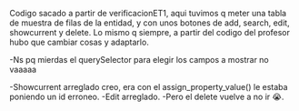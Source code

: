 Codigo sacado a partir de verificacionET1, aqui tuvimos q meter una tabla de muestra de filas de la entidad, y con unos botones de add, search, edit, showcurrent y delete. Lo mismo q siempre, a partir del codigo del profesor hubo que cambiar cosas y adaptarlo.

-Ns pq mierdas el querySelector para elegir los campos a mostrar no vaaaaa

-Showcurrent arreglado creo, era con el assign_property_value() le estaba poniendo un id erroneo.
-Edit arreglado.
-Pero el delete vuelve a no ir 😭.